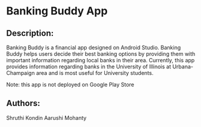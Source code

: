 # Banking Buddy App


## Description:
Banking Buddy is a financial app designed on Android Studio. Banking Buddy helps users decide their best banking options by providing them with 
important information regarding local banks in their area. Currently, this app provides information regarding banks in the University of Illinois at
Urbana-Champaign area and is most useful for University students.

Note: this app is not deployed on Google Play Store


## Authors:
Shruthi Kondin
Aarushi Mohanty

